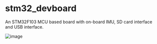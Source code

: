 # stm32_devboard
An STM32F103 MCU based board with on-board IMU, SD card interface and USB interface.

![image](https://user-images.githubusercontent.com/34836779/167605994-70f0f6af-6e43-4baf-b6d8-b7369d334515.png)
